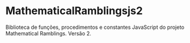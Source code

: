 # MathematicalRamblingsjs2
Biblioteca de funções, procedimentos e constantes JavaScript do projeto Mathematical Ramblings. Versão 2.
